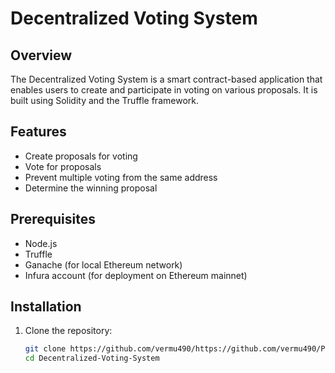 # Decentralized Voting System

## Overview
The Decentralized Voting System is a smart contract-based application that enables users to create and participate in voting on various proposals. It is built using Solidity and the Truffle framework.

## Features
- Create proposals for voting
- Vote for proposals
- Prevent multiple voting from the same address
- Determine the winning proposal

## Prerequisites
- Node.js
- Truffle
- Ganache (for local Ethereum network)
- Infura account (for deployment on Ethereum mainnet)

## Installation
1. Clone the repository:
   ```bash
   git clone https://github.com/vermu490/https://github.com/vermu490/Project-Guidance/tree/main/Blockchain%20Development/Intermediate/Decentralized-Voting-System.git
   cd Decentralized-Voting-System